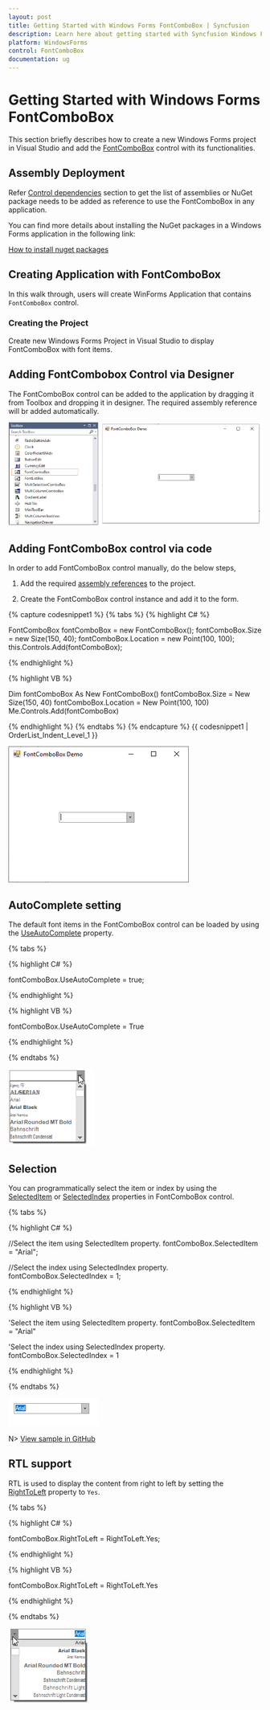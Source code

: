 ```yaml
---
layout: post
title: Getting Started with Windows Forms FontComboBox | Syncfusion
description: Learn here about getting started with Syncfusion Windows Forms FontComboBox control, its elements, and more details.
platform: WindowsForms
control: FontComboBox
documentation: ug
---
```


# Getting Started with Windows Forms FontComboBox

This section briefly describes how to create a new Windows Forms project in Visual Studio and add the [FontComboBox](https://help.syncfusion.com/cr/windowsforms/Syncfusion.Windows.Forms.Tools.FontComboBox.html) control with its functionalities.

## Assembly Deployment

Refer [Control dependencies](https://help.syncfusion.com/windowsforms/control-dependencies#fontcombobox) section to get the list of assemblies or NuGet package needs to be added as reference to use the FontComboBox in any application.

You can find more details about installing the NuGet packages in a Windows Forms application in the following link:

[How to install nuget packages](https://help.syncfusion.com/windowsforms/installation/install-nuget-packages)

## Creating Application with FontComboBox

In this walk through, users will create WinForms Application that contains `FontComboBox` control.

### Creating the Project

Create new Windows Forms Project in Visual Studio to display FontComboBox with font items.

## Adding FontCombobox Control via Designer

The FontComboBox control can be added to the application by dragging it from Toolbox and dropping it in designer. The required assembly reference will br added automatically.

![Drag and drop the control from Toolbox](GettingStarted_images/wf-fontcombobox-toolbox.png)

## Adding FontComboBox control via code

In order to add FontComboBox control manually, do the below steps,

1. Add the required [assembly references](https://help.syncfusion.com/windowsforms/control-dependencies#fontcombobox) to the project.

2. Create the FontComboBox control instance and add it to the form.

{% capture codesnippet1 %}
{% tabs %}
{% highlight C# %}

FontComboBox fontComboBox = new FontComboBox();
fontComboBox.Size = new Size(150, 40);
fontComboBox.Location = new Point(100, 100);
this.Controls.Add(fontComboBox);

{% endhighlight %}

{% highlight VB %}

Dim fontComboBox As New FontComboBox()
fontComboBox.Size = New Size(150, 40)
fontComboBox.Location = New Point(100, 100)
Me.Controls.Add(fontComboBox)

{% endhighlight %}
{% endtabs %}
{% endcapture %}
{{ codesnippet1 | OrderList_Indent_Level_1 }} 

![Default initialization of WF FontComboBox control](GettingStarted_images/wf-fontcombobox-control.png)

## AutoComplete setting

The default font items in the FontComboBox control can be loaded by using the [UseAutoComplete](https://help.syncfusion.com/cr/windowsforms/Syncfusion.Windows.Forms.Tools.FontComboBox.html#Syncfusion_Windows_Forms_Tools_FontComboBox_UseAutoComplete) property.

{% tabs %}

{% highlight C# %}

fontComboBox.UseAutoComplete = true;

{% endhighlight %}

{% highlight VB %}

fontComboBox.UseAutoComplete = True

{% endhighlight %}

{% endtabs %}

![Load the default font items in WF FontComboBox](GettingStarted_images/wf-fontcombobox-autocomplete.png)

## Selection

You can programmatically select the item or index by using the [SelectedItem](https://docs.microsoft.com/en-us/dotnet/api/system.windows.forms.combobox.selecteditem?view=netcore-3.1) or [SelectedIndex](https://docs.microsoft.com/en-us/dotnet/api/system.windows.forms.combobox.selectedindex?view=netcore-3.1) properties in FontComboBox control.

{% tabs %}

{% highlight C# %}

//Select the item using SelectedItem property.
fontComboBox.SelectedItem = "Arial";

//Select the index using SelectedIndex property.
fontComboBox.SelectedIndex = 1;

{% endhighlight %}

{% highlight VB %}

'Select the item using SelectedItem property.
fontComboBox.SelectedItem = "Arial"

'Select the index using SelectedIndex property.
fontComboBox.SelectedIndex = 1

{% endhighlight %}

{% endtabs %}

![Select the item using selection property](GettingStarted_images/wf-fontcombobox-selection.png)

N> [View sample in GitHub](https://github.com/SyncfusionExamples/GettingStarted-WF-FontComboBox)

## RTL support

RTL is used to display the content from right to left by setting the [RightToLeft](https://docs.microsoft.com/en-us/dotnet/api/system.windows.forms.control.righttoleft?view=netcore-3.1) property to `Yes`.

{% tabs %}

{% highlight C# %}

fontComboBox.RightToLeft = RightToLeft.Yes;

{% endhighlight %}

{% highlight VB %}

fontComboBox.RightToLeft = RightToLeft.Yes

{% endhighlight %}

{% endtabs %}

![Change the control layout position in WF FontComboBox](GettingStarted_images/wf-fontcombobox-rtl.png)
